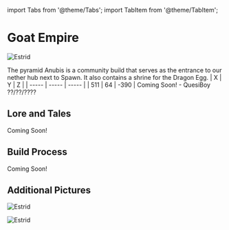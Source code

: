 import Tabs from '@theme/Tabs';
import TabItem from '@theme/TabItem';

# Goat Empire

![Estrid](/img/season1/bases/goat_empire/2024-07-15_02.57.24.png)

<Tabs>
  <TabItem value="about" label="Description">
    The pyramid Anubis is a community build that serves as the entrance to our nether hub next to Spawn. It also contains a shrine for the Dragon Egg.
  </TabItem>
  <TabItem value="coords" label="Coords" default>
    | X     | Y     | Z     | 
    | ----- | ----- | ----- |
    | 511 | 64 | -390 |
  </TabItem>
  <TabItem value="ncooords" label="Nether Directions">
    Coming Soon!
  </TabItem>
  <TabItem value="builders" label="Builders">
    - QuesiBoy
  </TabItem>
  <TabItem value="date" label="Date Finished">
    ??/??/????
  </TabItem>
</Tabs>

## Lore and Tales

Coming Soon! 

## Build Process

Coming Soon!

## Additional Pictures

![Estrid](/img/season1/bases/goat_empire/2024-07-15_02.55.33.png)

![Estrid](/img/season1/bases/goat_empire/2024-07-15_02.57.11.png)

